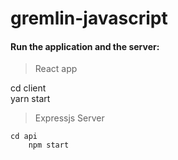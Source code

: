 # gremlin-javascript

#### Run the application and the server:
> React app 

  cd client  
  yarn start

> Expressjs Server

    cd api
        npm start
    

